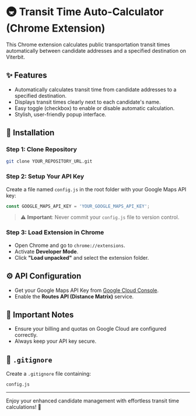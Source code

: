 
# 🚇 Transit Time Auto-Calculator (Chrome Extension)

This Chrome extension calculates public transportation transit times automatically between candidate addresses and a specified destination on Viterbit.

## ✨ Features

- Automatically calculates transit time from candidate addresses to a specified destination.
- Displays transit times clearly next to each candidate's name.
- Easy toggle (checkbox) to enable or disable automatic calculation.
- Stylish, user-friendly popup interface.

## 🔧 Installation

### Step 1: Clone Repository

```bash
git clone YOUR_REPOSITORY_URL.git
```

### Step 2: Setup Your API Key

Create a file named `config.js` in the root folder with your Google Maps API key:

```javascript
const GOOGLE_MAPS_API_KEY = 'YOUR_GOOGLE_MAPS_API_KEY';
```

> ⚠️ **Important**: Never commit your `config.js` file to version control.

### Step 3: Load Extension in Chrome

- Open Chrome and go to `chrome://extensions`.
- Activate **Developer Mode**.
- Click **"Load unpacked"** and select the extension folder.

## ⚙️ API Configuration

- Get your Google Maps API Key from [Google Cloud Console](https://console.cloud.google.com).
- Enable the **Routes API (Distance Matrix)** service.

## 🚩 Important Notes

- Ensure your billing and quotas on Google Cloud are configured correctly.
- Always keep your API key secure.

## 📝 `.gitignore`

Create a `.gitignore` file containing:

```
config.js
```

---

Enjoy your enhanced candidate management with effortless transit time calculations! 🚀
